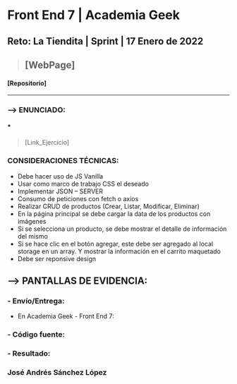 # Front End 7 | Academia Geek
## Reto: La Tiendita | Sprint | 17 Enero de 2022 

> ## [WebPage] 
#### [Repositorio] 
___
### --> ENUNCIADO:
#### * 
> [Link_Ejercicio] 
### CONSIDERACIONES TÉCNICAS:
* Debe hacer uso de JS Vanilla
* Usar como marco de trabajo CSS el deseado
* Implementar JSON – SERVER
* Consumo de peticiones con fetch o axios
* Realizar CRUD de productos (Crear, Listar, Modificar, Eliminar)
* En la página principal se debe cargar la data de los productos con imágenes
* Si se selecciona un producto, se debe mostrar el detalle de información del mismo
* Si se hace clic en el botón agregar, este debe ser agregado al local storage en un array. Y
mostrar la información en el carrito maquetado
* Debe ser reponsive design


## --> PANTALLAS DE EVIDENCIA:

### - Envío/Entrega:
+ En Academia Geek - Front End 7:

### - Código fuente:

### - Resultado:

### José Andrés Sánchez López

